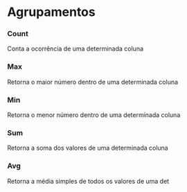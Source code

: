 # Agrupamentos

### Count
Conta a ocorrência de uma determinada coluna

### Max
Retorna o maior número dentro de uma determinada coluna

### Min
Retorna o menor número dentro de uma determinada coluna

### Sum
Retorna a soma dos valores de uma determinada coluna

### Avg
Retorna a média simples de todos os valores de uma det
<!--stackedit_data:
eyJoaXN0b3J5IjpbMTA5NDA3MzcxN119
-->